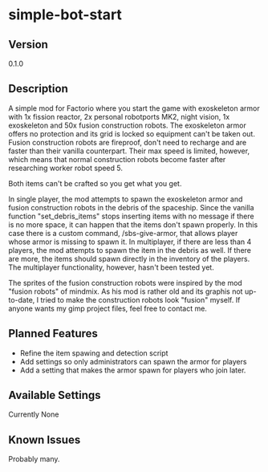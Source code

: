 # simple-bot-start

## Version
0.1.0

## Description
A simple mod for Factorio where you start the game with exoskeleton armor with 1x fission reactor, 2x personal robotports MK2, night vision, 1x exoskeleton and 50x fusion construction robots. The exoskeleton armor offers no protection and its grid is locked so equipment can't be taken out. Fusion construction robots are fireproof, don't need to recharge and are faster than their vanilla counterpart. Their max speed is limited, however, which means that normal construction robots become faster after researching worker robot speed 5. 

Both items can't be crafted so you get what you get.

In single player, the mod attempts to spawn the exoskeleton armor and fusion construction robots in the debris of the spaceship. Since the vanilla function "set_debris_items" stops inserting items with no message if there is no more space, it can happen that the items don't spawn properly. In this case there is a custom command, /sbs-give-armor, that allows player whose armor is missing to spawn it. In multiplayer, if there are less than 4 players, the mod attempts to spawn the item in the debris as well. If there are more, the items should spawn directly in the inventory of the players. The multiplayer functionality, however, hasn't been tested yet. 

The sprites of the fusion construction robots were inspired by the mod "fusion robots" of mindmix. As his mod is rather old and its graphis not up-to-date, I tried to make the construction robots look "fusion" myself. If anyone wants my gimp project files, feel free to contact me.

## Planned Features
- Refine the item spawing and detection script
- Add settings so only administrators can spawn the armor for players
- Add a setting that makes the armor spawn for players who join later.

## Available Settings
Currently None

## Known Issues
Probably many. 
